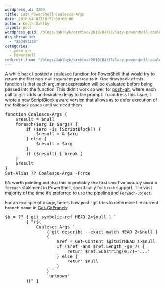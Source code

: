 ```yaml
---
wordpress_id: 4209
title: Lazy PowerShell Coalesce-Args
date: 2010-04-03T16:57:00+00:00
author: Keith Dahlby
layout: post
wordpress_guid: /blogs/dahlbyk/archive/2010/04/03/lazy-powershell-coalesce-args.aspx
dsq_thread_id:
  - "262493339"
categories:
  - posh-git
  - Powershell
redirect_from: "/blogs/dahlbyk/archive/2010/04/03/lazy-powershell-coalesce-args.aspx/"
---
```

A while back I posted a [coalesce function for PowerShell](http://solutionizing.net/2008/12/20/powershell-coalesce-and-powershellasp-query-string-parameters/ "PowerShell Coalesce and PowerShellASP Query String Parameters") that would try to return the first non-null argument passed to it. One drawback of this function is that each argument expression will be evaluated before being passed into the function. This didn&#8217;t work so well for [posh-git](https://github.com/dahlbyk/posh-git/), where each call to `git` adds undesirable delay to the prompt. To address this issue, I wrote a new ScriptBlock-aware version that allows us to defer execution of the fallback cases until we need them:

<pre>function Coalesce-Args {<br />&nbsp;&nbsp;&nbsp; $result = $null<br />&nbsp;&nbsp;&nbsp; foreach($arg in $args) {<br />&nbsp;&nbsp;&nbsp;&nbsp;&nbsp;&nbsp;&nbsp; if ($arg -is [ScriptBlock]) {<br />&nbsp;&nbsp;&nbsp;&nbsp;&nbsp;&nbsp;&nbsp;&nbsp;&nbsp;&nbsp;&nbsp; $result = & $arg<br />&nbsp;&nbsp;&nbsp;&nbsp;&nbsp;&nbsp;&nbsp; } else {<br />&nbsp;&nbsp;&nbsp;&nbsp;&nbsp;&nbsp;&nbsp;&nbsp;&nbsp;&nbsp;&nbsp; $result = $arg<br />&nbsp;&nbsp;&nbsp;&nbsp;&nbsp;&nbsp;&nbsp; }<br />&nbsp;&nbsp;&nbsp;&nbsp;&nbsp;&nbsp;&nbsp; if ($result) { break }<br />&nbsp;&nbsp;&nbsp; }<br />&nbsp;&nbsp;&nbsp; $result<br />}<br />Set-Alias ?? Coalesce-Args -Force</pre>

It&#8217;s worth pointing out that this is probably the first time I&#8217;ve actually used a `foreach` statement in PowerShell, specifically for `break` support. The vast majority of the time it&#8217;s preferred to use the pipeline and `ForEach-Object`.

For an example of usage, here&#8217;s how posh-git tries to determine the current branch name in [Get-GitBranch](https://github.com/dahlbyk/posh-git/blob/master/GitUtils.ps1 "GitUtils.ps1 at master from posh-git on GitHub"):

<pre>$b = ?? { git symbolic-ref HEAD 2&gt;$null } `<br />&nbsp;&nbsp;&nbsp;&nbsp;&nbsp;&nbsp;&nbsp; { "($(<br />&nbsp;&nbsp;&nbsp;&nbsp;&nbsp;&nbsp;&nbsp;&nbsp;&nbsp;&nbsp;&nbsp; Coalesce-Args `<br />&nbsp;&nbsp;&nbsp;&nbsp;&nbsp;&nbsp;&nbsp;&nbsp;&nbsp;&nbsp;&nbsp;&nbsp;&nbsp;&nbsp;&nbsp; { git describe --exact-match HEAD 2&gt;$null } `<br />&nbsp;&nbsp;&nbsp;&nbsp;&nbsp;&nbsp;&nbsp;&nbsp;&nbsp;&nbsp;&nbsp;&nbsp;&nbsp;&nbsp;&nbsp; {<br />&nbsp;&nbsp;&nbsp;&nbsp;&nbsp;&nbsp;&nbsp;&nbsp;&nbsp;&nbsp;&nbsp;&nbsp;&nbsp;&nbsp;&nbsp;&nbsp;&nbsp;&nbsp;&nbsp; $ref = Get-Content $gitDirHEAD 2&gt;$null<br />&nbsp;&nbsp;&nbsp;&nbsp;&nbsp;&nbsp;&nbsp;&nbsp;&nbsp;&nbsp;&nbsp;&nbsp;&nbsp;&nbsp;&nbsp;&nbsp;&nbsp;&nbsp;&nbsp; if ($ref -and $ref.Length -ge 7) {<br />&nbsp;&nbsp;&nbsp;&nbsp;&nbsp;&nbsp;&nbsp;&nbsp;&nbsp;&nbsp;&nbsp;&nbsp;&nbsp;&nbsp;&nbsp;&nbsp;&nbsp;&nbsp;&nbsp;&nbsp;&nbsp;&nbsp;&nbsp; return $ref.Substring(0,7)+'...'<br />&nbsp;&nbsp;&nbsp;&nbsp;&nbsp;&nbsp;&nbsp;&nbsp;&nbsp;&nbsp;&nbsp;&nbsp;&nbsp;&nbsp;&nbsp;&nbsp;&nbsp;&nbsp;&nbsp; } else {<br />&nbsp;&nbsp;&nbsp;&nbsp;&nbsp;&nbsp;&nbsp;&nbsp;&nbsp;&nbsp;&nbsp;&nbsp;&nbsp;&nbsp;&nbsp;&nbsp;&nbsp;&nbsp;&nbsp;&nbsp;&nbsp;&nbsp;&nbsp; return $null<br />&nbsp;&nbsp;&nbsp;&nbsp;&nbsp;&nbsp;&nbsp;&nbsp;&nbsp;&nbsp;&nbsp;&nbsp;&nbsp;&nbsp;&nbsp;&nbsp;&nbsp;&nbsp;&nbsp; }<br />&nbsp;&nbsp;&nbsp;&nbsp;&nbsp;&nbsp;&nbsp;&nbsp;&nbsp;&nbsp;&nbsp;&nbsp;&nbsp;&nbsp;&nbsp; } `<br />&nbsp;&nbsp;&nbsp;&nbsp;&nbsp;&nbsp;&nbsp;&nbsp;&nbsp;&nbsp;&nbsp;&nbsp;&nbsp;&nbsp;&nbsp; 'unknown'<br />&nbsp;&nbsp;&nbsp;&nbsp;&nbsp;&nbsp;&nbsp; ))" }</pre>